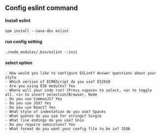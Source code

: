 ## Config eslint command

#### Install eslint
`npm install --save-dev eslint`

#### run config setting
`./node_modules/.bin/eslint --init`



#### select option

```
- How would you like to configure ESLint? Answer questions about your style
- Which version of ECMAScript do you use? ES2018
- Are you using ES6 modules? Yes
- Where will your code run? (Press <space> to select, <a> to toggle all, <i> to invert selection)Browser, Node
- Do you use CommonJS? Yes
- Do you use JSX? Yes
- Do you use React? Yes
- What style of indentation do you use? Spaces
- What quotes do you use for strings? Single
- What line endings do you use? Unix
- Do you require semicolons? Yes
- What format do you want your config file to be in? JSON
```
